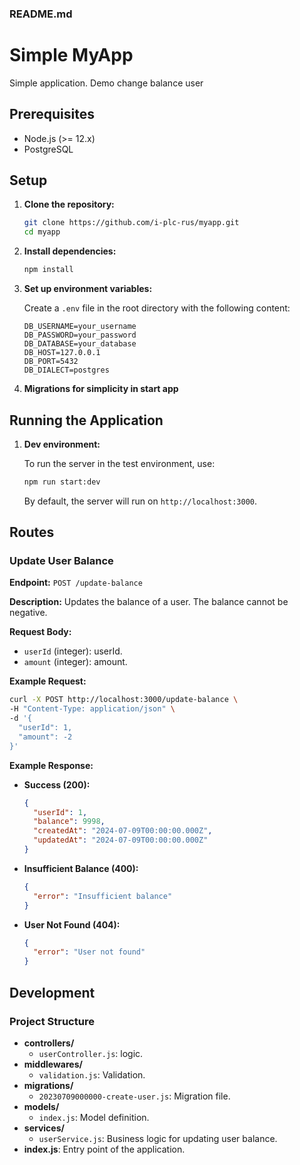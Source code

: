 ### README.md

# Simple MyApp

Simple application. Demo change balance user

## Prerequisites

- Node.js (>= 12.x)
- PostgreSQL

## Setup

1. **Clone the repository:**

    ```sh
    git clone https://github.com/i-plc-rus/myapp.git
    cd myapp
    ```

2. **Install dependencies:**

    ```sh
    npm install
    ```

3. **Set up environment variables:**

    Create a `.env` file in the root directory with the following content:

    ```dotenv
    DB_USERNAME=your_username
    DB_PASSWORD=your_password
    DB_DATABASE=your_database
    DB_HOST=127.0.0.1
    DB_PORT=5432
    DB_DIALECT=postgres
    ```

    
4. **Migrations for simplicity in start app**

## Running the Application

1. **Dev environment:**

    To run the server in the test environment, use:

    ```sh
    npm run start:dev
    ```

    By default, the server will run on `http://localhost:3000`.

## Routes

### Update User Balance

**Endpoint:** `POST /update-balance`

**Description:** Updates the balance of a user. The balance cannot be negative.

**Request Body:**

- `userId` (integer): userId.
- `amount` (integer): amount.

**Example Request:**

```sh
curl -X POST http://localhost:3000/update-balance \
-H "Content-Type: application/json" \
-d '{
  "userId": 1,
  "amount": -2
}'
```

**Example Response:**

- **Success (200):**

    ```json
    {
      "userId": 1,
      "balance": 9998,
      "createdAt": "2024-07-09T00:00:00.000Z",
      "updatedAt": "2024-07-09T00:00:00.000Z"
    }
    ```

- **Insufficient Balance (400):**

    ```json
    {
      "error": "Insufficient balance"
    }
    ```

- **User Not Found (404):**

    ```json
    {
      "error": "User not found"
    }
    ```

## Development

### Project Structure

- **controllers/**
  - `userController.js`: logic.
- **middlewares/**
  - `validation.js`: Validation.
- **migrations/**
  - `20230709000000-create-user.js`: Migration file.
- **models/**
  - `index.js`: Model definition.
- **services/**
  - `userService.js`: Business logic for updating user balance.
- **index.js**: Entry point of the application.
